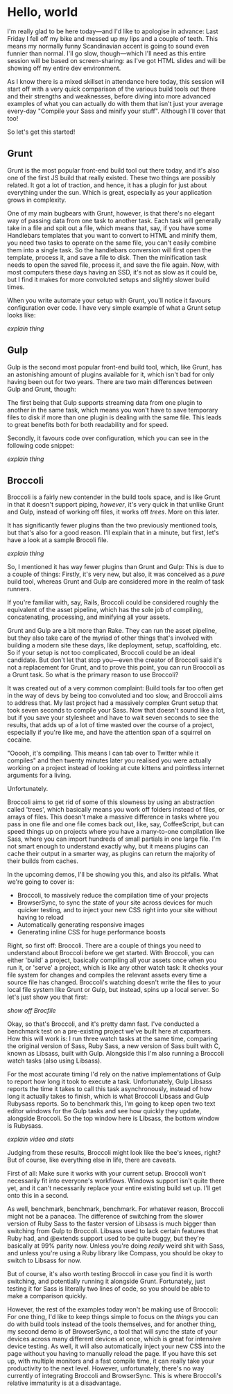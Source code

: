 # Hello, world
I'm really glad to be here today—and I'd like to apologise in advance: Last Friday I fell off my bike and messed up my lips and a couple of teeth. This means my normally funny Scandinavian accent is going to sound even funnier than normal. I'll go slow, though—which I'll need as this entire session will be based on screen-sharing: as I've got HTML slides and will be showing off my entire dev environment.

As I know there is a mixed skillset in attendance here today, this session will start off with a very quick comparison of the various build tools out there and their strengths and weaknesses, before diving into more advanced examples of what you can actually do with them that isn't just your average every-day "Compile your Sass and minify your stuff". Although I'll cover that too!

So let's get this started!

## Grunt
Grunt is the most popular front-end build tool out there today, and it's also one of the first JS build that really existed. These two things are possibly related. It got a lot of traction, and hence, it has a plugin for just about everything under the sun. Which is great, especially as your application grows in complexity.

One of my main bugbears with Grunt, however, is that there's no elegant way of passing data from one task to another task. Each task will generally take in a file and spit out a file, which means that, say, if you have some Handlebars templates that you want to convert to HTML and minify them, you need two tasks to operate on the same file, you can't easily combine them into a single task. So the handlebars conversion will first open the template, process it, and save a file to disk. Then the minification task needs to open the saved file, process it, and save the file again. Now, with most computers these days having an SSD, it's not as slow as it could be, but I find it makes for more convoluted setups and slightly slower build times.

When you write automate your setup with Grunt, you'll notice it favours configuration over code. I have very simple example of what a Grunt setup looks like:

*explain thing*

## Gulp
Gulp is the second most popular front-end build tool, which, like Grunt, has an astonishing amount of plugins available for it, which isn't bad for only having been out for two years. There are two main differences between Gulp and Grunt, though:

The first being that Gulp supports streaming data from one plugin to another in the same task, which means you won't have to save temporary files to disk if more than one plugin is dealing with the same file. This leads to great benefits both for both readability and for speed.

Secondly, it favours code over configuration, which you can see in the following code snippet:

*explain thing*

## Broccoli
Broccoli is a fairly new contender in the build tools space, and is like Grunt in that it doesn't support piping, _however_, it's very quick in that unlike Grunt and Gulp, instead of working off files, it works off _trees_. More on this later.

It has significantly fewer plugins than the two previously mentioned tools, but that's also for a good reason. I'll explain that in a minute, but first, let's have a look at a sample Brocoli file.

*explain thing*

So, I mentioned it has way fewer plugins than Grunt and Gulp: This is due to a couple of things: Firstly, it's very new, but also, it was conceived as a _pure_ build tool, whereas Grunt and Gulp are considered more in the realm of task runners.

If you're familiar with, say, Rails, Broccoli could be considered roughly the equivalent of the asset pipeline, which has the sole job of compiling, concatenating, processing, and minifying all your assets.

Grunt and Gulp are a bit more than Rake. They can run the asset pipeline, but they also take care of the myriad of other things that's involved with building a modern site these days, like deployment, setup, scaffolding, etc. So if your setup is not too complicated, Broccoli could be an ideal candidate. But don't let that stop you—even the creator of Broccoli said it's not a replacement for Grunt, and to prove this point, you can run Broccoli as a Grunt task. So what is the primary reason to use Broccoli?

It was created out of a very common complaint: Build tools far too often get in the way of devs by being too convoluted and too slow, and Broccoli aims to address that. My last project had a massively complex Grunt setup that took seven seconds to compile your Sass. Now that doesn't sound like a lot, but if you save your stylesheet and have to wait seven seconds to see the results, that adds up of a lot of time wasted over the course of a project, especially if you're like me, and have the attention span of a squirrel on cocaine.

"Ooooh, it's compiling. This means I can tab over to Twitter while it compiles" and then twenty minutes later you realised you were actually working on a project instead of looking at cute kittens and pointless internet arguments for a living.

Unfortunately.

Broccoli aims to get rid of some of this slowness by using an abstraction called 'trees', which basically means you work off folders instead of files, or arrays of files. This doesn't make a massive difference in tasks where you pass in one file and one file comes back out, like, say, CoffeeScript, but can speed things up on projects where you have a many-to-one compilation like Sass, where you can import hundreds of small partials in one large file. I'm not smart enough to understand exactly why, but it means plugins can cache their output in a smarter way, as plugins can return the majority of their builds from caches.

In the upcoming demos, I'll be showing you this, and also its pitfalls. What we're going to cover is:
- Broccoli, to massively reduce the compilation time of your projects
- BrowserSync, to sync the state of your site across devices for much quicker testing, and to inject your new CSS right into your site without having to reload
- Automatically generating responsive images
- Generating inline CSS for huge performance boosts

Right, so first off: Broccoli. There are a couple of things you need to understand about Broccoli before we get started. With Broccoli, you can either 'build' a project, basically compiling all your assets once when you run it, or 'serve' a project, which is like any other watch task: It checks your file system for changes and compiles the relevant assets every time a source file has changed. Broccoli's watching doesn't write the files to your local file system like Grunt or Gulp, but instead, spins up a local server. So let's just show you that first:

_show off Brocfile_

Okay, so that's Broccoli, and it's pretty damn fast. I've conducted a benchmark test on a pre-existing project we've built here at cxpartners. How this will work is: I run three watch tasks at the same time, comparing the original version of Sass, Ruby Sass, a new version of Sass built with C, known as Libsass, built with Gulp. Alongside this I'm also running a Broccoli watch tasks (also using Libsass).

For the most accurate timing I'd rely on the native implementations of Gulp to report how long it took to execute a task. Unfortunately, Gulp Libsass reports the time it takes to call this task asynchronously, instead of how long it actually takes to finish, which is what Broccoli Libsass and Gulp Rubysass reports. So to benchmark this, I'm going to keep open two text editor windows for the Gulp tasks and see how quickly they update, alongside Broccoli. So the top window here is Libsass, the bottom window is Rubysass.

_explain video and stats_

Judging from these results, Broccoli might look like the bee's knees, right? But of course, like everything else in life, there are caveats.

First of all: Make sure it works with your current setup. Broccoli won't necessarily fit into everyone's workflows. Windows support isn't quite there yet, and it can't necessarily replace your entire existing build set up. I'll get onto this in a second.

As well, benchmark, benchmark, benchmark. For whatever reason, Broccoli might not be a panacea. The difference of switching from the slower version of Ruby Sass to the faster version of Libsass is much bigger than switching from Gulp to Broccoli. Libsass used to lack certain features that Ruby had, and @extends support used to be quite buggy, but they're basically at 99% parity now. Unless you're doing _really_ weird shit with Sass, and unless you're using a Ruby library like Compass, you should be okay to switch to Libsass for now.

But of course, it's also worth testing Broccoli in case you find it is worth switching, and potentially running it alongside Grunt. Fortunately, just testing it for Sass is literally two lines of code, so you should be able to make a comparison quickly.

However, the rest of the examples today won't be making use of Broccoli: For one thing, I'd like to keep things simple to focus on the _things_ you can do with build tools instead of the tools themselves, and for another thing, my second demo is of BrowserSync, a tool that will sync the state of your devices across many different devices at once, which is great for intensive device testing. As well, it will also automatically inject your new CSS into the page without you having to manually reload the page. If you have this set up, with multiple monitors and a fast compile time, it can really take your productivity to the next level. However, unfortunately, there's no way currently of integrating Broccoli and BrowserSync. This is where Broccoli's relative immaturity is at a disadvantage.

